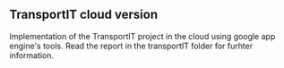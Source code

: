 ## TransportIT cloud version ##

Implementation of the TransportIT project in the cloud using google app 
engine's tools. Read the report in the transportIT folder for furhter 
information. 
